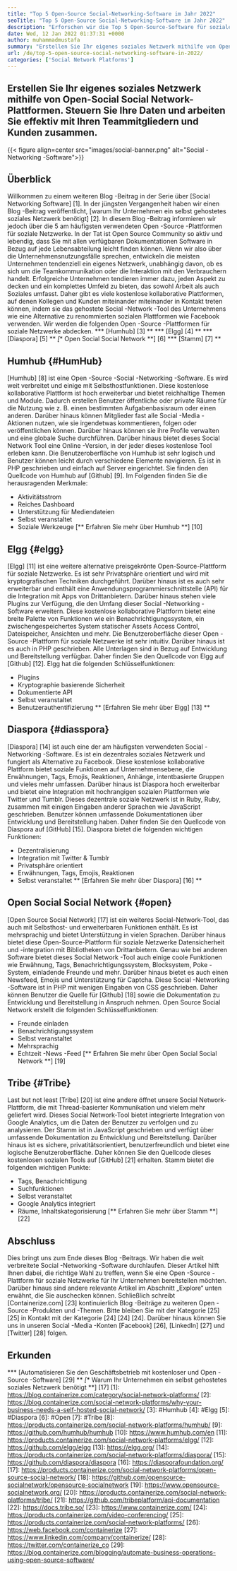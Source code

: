 ```yaml
---
title: "Top 5 Open-Source Social-Networking-Software im Jahr 2022" 
seoTitle: "Top 5 Open-Source Social-Networking-Software im Jahr 2022" 
description: "Erforschen wir die Top 5 Open-Source-Software für soziale Netzwerke. Diese Software umfasst Humhub, Elgg, Diaspora, Open Social Social Network und Tribe." 
date: Wed, 12 Jan 2022 01:37:31 +0000
author: muhammadmustafa
summary: "Erstellen Sie Ihr eigenes soziales Netzwerk mithilfe von Open-Source Social Network-Plattformen. Steuern Sie Ihre Daten und arbeiten Sie mit Ihren Teammitgliedern zusammen. Kunden effektiv." 
url: /de/top-5-open-source-social-networking-software-in-2022/
categories: ['Social Network Platforms']
---
```


## Erstellen Sie Ihr eigenes soziales Netzwerk mithilfe von Open-Social Social Network-Plattformen. Steuern Sie Ihre Daten und arbeiten Sie effektiv mit Ihren Teammitgliedern und Kunden zusammen.

{{< figure align=center src="images/social-banner.png" alt="Social -Networking -Software">}}


## Überblick
Willkommen zu einem weiteren Blog -Beitrag in der Serie über [Social Networking Software] [1]. In der jüngsten Vergangenheit haben wir einen Blog -Beitrag veröffentlicht, [warum Ihr Unternehmen ein selbst gehostetes soziales Netzwerk benötigt] [2]. In diesem Blog -Beitrag informieren wir jedoch über die 5 am häufigsten verwendeten Open -Source -Plattformen für soziale Netzwerke. In der Tat ist Open Source Community so aktiv und lebendig, dass Sie mit allen verfügbaren Dokumentationen Software in Bezug auf jede Lebensabteilung leicht finden können. Wenn wir also über die Unternehmensnutzungsfälle sprechen, entwickeln die meisten Unternehmen tendenziell ein eigenes Netzwerk, unabhängig davon, ob es sich um die Teamkommunikation oder die Interaktion mit den Verbrauchern handelt.
Erfolgreiche Unternehmen tendieren immer dazu, jeden Aspekt zu decken und ein komplettes Umfeld zu bieten, das sowohl Arbeit als auch Soziales umfasst. Daher gibt es viele kostenlose kollaborative Plattformen, auf denen Kollegen und Kunden miteinander miteinander in Kontakt treten können, indem sie das gehostete Social -Network -Tool des Unternehmens wie eine Alternative zu renommierten sozialen Plattformen wie Facebook verwenden. Wir werden die folgenden Open -Source -Plattformen für soziale Netzwerke abdecken.
  *** [Humhub] [3] **
  *** [Elgg] [4] **
  *** [Diaspora] [5] **
  *[** Open Social Social Network **] [6]
  *** [Stamm] [7] **

## Humhub {#HumHub}
[Humhub] [8] ist eine Open -Source -Social -Networking -Software. Es wird weit verbreitet und einige mit Selbsthostfunktionen. Diese kostenlose kollaborative Plattform ist hoch erweiterbar und bietet reichhaltige Themen und Module. Dadurch erstellen Benutzer öffentliche oder private Räume für die Nutzung wie z. B. einen bestimmten Aufgabenbasisraum oder einen anderen. Darüber hinaus können Mitglieder fast alle Social -Media -Aktionen nutzen, wie sie irgendetwas kommentieren, folgen oder veröffentlichen können. Darüber hinaus können sie ihre Profile verwalten und eine globale Suche durchführen. Darüber hinaus bietet dieses Social Network Tool eine Online -Version, in der jeder dieses kostenlose Tool erleben kann. Die Benutzeroberfläche von Humhub ist sehr logisch und Benutzer können leicht durch verschiedene Elemente navigieren. Es ist in PHP geschrieben und einfach auf Server eingerichtet. Sie finden den Quellcode von Humhub auf [Github] [9].
Im Folgenden finden Sie die herausragenden Merkmale:
  * Aktivitätsstrom
  * Reiches Dashboard
  * Unterstützung für Mediendateien
  * Selbst veranstaltet
  * Soziale Werkzeuge
[** Erfahren Sie mehr über Humhub **] [10]

## Elgg {#elgg}
[Elgg] [11] ist eine weitere alternative preisgekrönte Open-Source-Plattform für soziale Netzwerke. Es ist sehr Privatsphäre orientiert und wird mit kryptografischen Techniken durchgeführt. Darüber hinaus ist es auch sehr erweiterbar und enthält eine Anwendungsprogrammierschnittstelle (API) für die Integration mit Apps von Drittanbietern. Darüber hinaus stehen viele Plugins zur Verfügung, die den Umfang dieser Social -Networking -Software erweitern. Diese kostenlose kollaborative Plattform bietet eine breite Palette von Funktionen wie ein Benachrichtigungssystem, ein zwischengespeichertes System statischer Assets Access Control, Dateispeicher, Ansichten und mehr. Die Benutzeroberfläche dieser Open -Source -Plattform für soziale Netzwerke ist sehr intuitiv. Darüber hinaus ist es auch in PHP geschrieben. Alle Unterlagen sind in Bezug auf Entwicklung und Bereitstellung verfügbar. Daher finden Sie den Quellcode von Elgg auf [Github] [12].
Elgg hat die folgenden Schlüsselfunktionen:
  * Plugins
  * Kryptographie basierende Sicherheit
  * Dokumentierte API
  * Selbst veranstaltet
  * Benutzerauthentifizierung
** [Erfahren Sie mehr über Elgg] [13] **

## Diaspora {#diasspora}
[Diaspora] [14] ist auch eine der am häufigsten verwendeten Social -Networking -Software. Es ist ein dezentrales soziales Netzwerk und fungiert als Alternative zu Facebook. Diese kostenlose kollaborative Plattform bietet soziale Funktionen auf Unternehmensebene, die Erwähnungen, Tags, Emojis, Reaktionen, Anhänge, intentbasierte Gruppen und vieles mehr umfassen. Darüber hinaus ist Diaspora hoch erweiterbar und bietet eine Integration mit hochrangigen sozialen Plattformen wie Twitter und Tumblr. Dieses dezentrale soziale Netzwerk ist in Ruby, Ruby, zusammen mit einigen Eingaben anderer Sprachen wie JavaScript geschrieben. Benutzer können umfassende Dokumentationen über Entwicklung und Bereitstellung haben. Daher finden Sie den Quellcode von Diaspora auf [GitHub] [15].
Diaspora bietet die folgenden wichtigen Funktionen:
  * Dezentralisierung
  * Integration mit Twitter & Tumblr
  * Privatsphäre orientiert
  * Erwähnungen, Tags, Emojis, Reaktionen
  * Selbst veranstaltet
** [Erfahren Sie mehr über Diaspora] [16] **

## Open Social Social Network {#open}
[Open Source Social Network] [17] ist ein weiteres Social-Network-Tool, das auch mit Selbsthost- und erweiterbaren Funktionen enthält. Es ist mehrsprachig und bietet Unterstützung in vielen Sprachen. Darüber hinaus bietet diese Open-Source-Plattform für soziale Netzwerke Datensicherheit und -integration mit Bibliotheken von Drittanbietern. Genau wie bei anderen Software bietet dieses Social Network -Tool auch einige coole Funktionen wie Erwähnung, Tags, Benachrichtigungssystem, Blocksystem, Poke -System, einladende Freunde und mehr. Darüber hinaus bietet es auch einen Newsfeed, Emojis und Unterstützung für Captcha. Diese Social -Networking -Software ist in PHP mit wenigen Eingaben von CSS geschrieben. Daher können Benutzer die Quelle für [Github] [18] sowie die Dokumentation zu Entwicklung und Bereitstellung in Anspruch nehmen.
Open Source Social Network erstellt die folgenden Schlüsselfunktionen:
  * Freunde einladen
  * Benachrichtigungssystem
  * Selbst veranstaltet
  * Mehrsprachig
  * Echtzeit -News -Feed
[** Erfahren Sie mehr über Open Social Social Network **] [19]

## Tribe {#Tribe}
Last but not least [Tribe] [20] ist eine andere öffnet unsere Social Network-Plattform, die mit Thread-basierter Kommunikation und vielem mehr geliefert wird. Dieses Social Network-Tool bietet integrierte Integration von Google Analytics, um die Daten der Benutzer zu verfolgen und zu analysieren. Der Stamm ist in JavaScript geschrieben und verfügt über umfassende Dokumentation zu Entwicklung und Bereitstellung. Darüber hinaus ist es sichere, privatitätsorientiert, benutzerfreundlich und bietet eine logische Benutzeroberfläche. Daher können Sie den Quellcode dieses kostenlosen sozialen Tools auf [GitHub] [21] erhalten.
Stamm bietet die folgenden wichtigen Punkte:
  * Tags, Benachrichtigung
  * Suchfunktionen
  * Selbst veranstaltet
  * Google Analytics integriert
  * Räume, Inhaltskategorisierung
[** Erfahren Sie mehr über Stamm **] [22]

## **Abschluss**
Dies bringt uns zum Ende dieses Blog -Beitrags. Wir haben die weit verbreitete Social -Networking -Software durchlaufen. Dieser Artikel hilft Ihnen dabei, die richtige Wahl zu treffen, wenn Sie eine Open -Source -Plattform für soziale Netzwerke für Ihr Unternehmen bereitstellen möchten. Darüber hinaus sind andere relevante Artikel im Abschnitt „Explore“ unten erwähnt, die Sie auschecken können.
Schließlich schreibt [Containerize.com] [23] kontinuierlich Blog -Beiträge zu weiteren Open -Source -Produkten und -Themen. Bitte bleiben Sie mit der Kategorie [25] [25] in Kontakt mit der Kategorie [24] [24] [24]. Darüber hinaus können Sie uns in unseren Social -Media -Konten [Facebook] [26], [LinkedIn] [27] und [Twitter] [28] folgen.

## Erkunden
  *** [Automatisieren Sie den Geschäftsbetrieb mit kostenloser und Open -Source -Software] [29] **
  *[** Warum Ihr Unternehmen ein selbst gehostetes soziales Netzwerk benötigt **] [17]
[1]: https://blog.containerize.com/category/social-network-platforms/
[2]: https://blog.containerize.com/social-network-platforms/why-your-business-needs-a-self-hosted-social-network/
[3]: #Humhub
[4]: #Elgg
[5]: #Diaspora
[6]: #Open
[7]: #Tribe
[8]: https://products.containerize.com/social-network-platforms/humhub/
[9]: https://github.com/humhub/humhub
[10]: https://www.humhub.com/en
[11]: https://products.containerize.com/social-network-platforms/elgg/
[12]: https://github.com/elgg/elgg
[13]: https://elgg.org/
[14]: https://products.containerize.com/social-network-platforms/diaspora/
[15]: https://github.com/diaspora/diaspora
[16]: https://diasporafoundation.org/
[17]: https://products.containerize.com/social-network-platforms/open-source-social-network/
[18]: https://github.com/opensource-socialnetwork/opensource-socialnetwork
[19]: https://www.opensource-socialnetwork.org/
[20]: https://products.containerize.com/social-network-platforms/tribe/
[21]: https://github.com/tribeplatform/api-documentation
[22]: https://docs.tribe.so/
[23]: https://www.containerize.com/
[24]: https://products.containerize.com/video-conferencing/
[25]: https://products.containerize.com/social-network-platforms/
[26]: https://web.facebook.com/containerize
[27]: https://www.linkedin.com/company/containerize/
[28]: https://twitter.com/containerize_co
[29]: https://blog.containerize.com/blogging/automate-business-operations-using-open-source-software/

